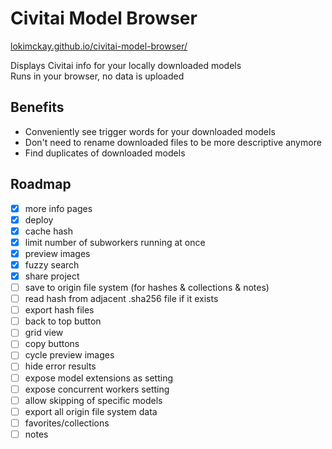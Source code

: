 # Civitai Model Browser

[lokimckay.github.io/civitai-model-browser/](https://lokimckay.github.io/civitai-model-browser/)

Displays Civitai info for your locally downloaded models  
Runs in your browser, no data is uploaded

## Benefits

- Conveniently see trigger words for your downloaded models
- Don't need to rename downloaded files to be more descriptive anymore
- Find duplicates of downloaded models

## Roadmap

- [x] more info pages
- [x] deploy
- [x] cache hash
- [x] limit number of subworkers running at once
- [x] preview images
- [x] fuzzy search
- [x] share project
- [ ] save to origin file system (for hashes & collections & notes)
- [ ] read hash from adjacent .sha256 file if it exists
- [ ] export hash files
- [ ] back to top button
- [ ] grid view
- [ ] copy buttons
- [ ] cycle preview images
- [ ] hide error results
- [ ] expose model extensions as setting
- [ ] expose concurrent workers setting
- [ ] allow skipping of specific models
- [ ] export all origin file system data
- [ ] favorites/collections
- [ ] notes
